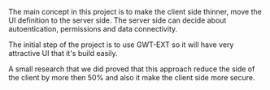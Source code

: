 The main concept in this project is to make the client side thinner, move the UI definition to the server side.
The server side can decide about autoentication, permissions and data connectivity.

The initial step of the project is to use GWT-EXT so it will have very attractive UI that it's build easily.

A small research that we did proved that this approach reduce the side of the client by more then 50% and also it make the client side more secure.